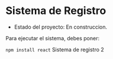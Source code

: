 <h1> Sistema de Registro</h1>

- Estado del proyecto: En construccion.

Para ejecutar el sistema, debes poner:

  ```npm install react```
  Sistema de registro 2
